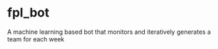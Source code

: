 # fpl_bot
A machine learning based bot that monitors and iteratively generates a team for each week
